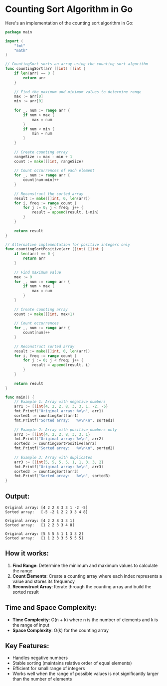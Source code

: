 # Counting Sort Algorithm in Go

Here's an implementation of the counting sort algorithm in Go:

```go
package main

import (
    "fmt"
    "math"
)

// CountingSort sorts an array using the counting sort algorithm
func countingSort(arr []int) []int {
    if len(arr) == 0 {
        return arr
    }
    
    // Find the maximum and minimum values to determine range
    max := arr[0]
    min := arr[0]
    
    for _, num := range arr {
        if num > max {
            max = num
        }
        if num < min {
            min = num
        }
    }
    
    // Create counting array
    rangeSize := max - min + 1
    count := make([]int, rangeSize)
    
    // Count occurrences of each element
    for _, num := range arr {
        count[num-min]++
    }
    
    // Reconstruct the sorted array
    result := make([]int, 0, len(arr))
    for i, freq := range count {
        for j := 0; j < freq; j++ {
            result = append(result, i+min)
        }
    }
    
    return result
}

// Alternative implementation for positive integers only
func countingSortPositive(arr []int) []int {
    if len(arr) == 0 {
        return arr
    }
    
    // Find maximum value
    max := 0
    for _, num := range arr {
        if num > max {
            max = num
        }
    }
    
    // Create counting array
    count := make([]int, max+1)
    
    // Count occurrences
    for _, num := range arr {
        count[num]++
    }
    
    // Reconstruct sorted array
    result := make([]int, 0, len(arr))
    for i, freq := range count {
        for j := 0; j < freq; j++ {
            result = append(result, i)
        }
    }
    
    return result
}

func main() {
    // Example 1: Array with negative numbers
    arr1 := []int{4, 2, 2, 8, 3, 3, 1, -2, -5}
    fmt.Printf("Original array: %v\n", arr1)
    sorted1 := countingSort(arr1)
    fmt.Printf("Sorted array:   %v\n\n", sorted1)
    
    // Example 2: Array with positive numbers only
    arr2 := []int{4, 2, 2, 8, 3, 3, 1}
    fmt.Printf("Original array: %v\n", arr2)
    sorted2 := countingSortPositive(arr2)
    fmt.Printf("Sorted array:   %v\n\n", sorted2)
    
    // Example 3: Array with duplicates
    arr3 := []int{5, 5, 5, 5, 1, 1, 3, 3, 2}
    fmt.Printf("Original array: %v\n", arr3)
    sorted3 := countingSort(arr3)
    fmt.Printf("Sorted array:   %v\n", sorted3)
}
```

## Output:
```
Original array: [4 2 2 8 3 3 1 -2 -5]
Sorted array:   [-5 -2 1 2 2 3 3 4 8]

Original array: [4 2 2 8 3 3 1]
Sorted array:   [1 2 2 3 3 4 8]

Original array: [5 5 5 5 1 1 3 3 2]
Sorted array:   [1 1 2 3 3 5 5 5 5]
```

## How it works:

1. **Find Range**: Determine the minimum and maximum values to calculate the range
2. **Count Elements**: Create a counting array where each index represents a value and stores its frequency
3. **Reconstruct Array**: Iterate through the counting array and build the sorted result

## Time and Space Complexity:
- **Time Complexity**: O(n + k) where n is the number of elements and k is the range of input
- **Space Complexity**: O(k) for the counting array

## Key Features:
- Handles negative numbers
- Stable sorting (maintains relative order of equal elements)
- Efficient for small range of integers
- Works well when the range of possible values is not significantly larger than the number of elements

